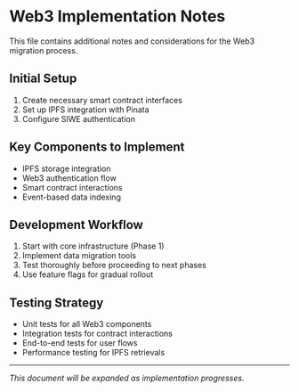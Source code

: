 # Web3 Implementation Notes

This file contains additional notes and considerations for the Web3 migration process.

## Initial Setup

1. Create necessary smart contract interfaces
2. Set up IPFS integration with Pinata
3. Configure SIWE authentication

## Key Components to Implement

- IPFS storage integration
- Web3 authentication flow
- Smart contract interactions
- Event-based data indexing

## Development Workflow

1. Start with core infrastructure (Phase 1)
2. Implement data migration tools
3. Test thoroughly before proceeding to next phases
4. Use feature flags for gradual rollout

## Testing Strategy

- Unit tests for all Web3 components
- Integration tests for contract interactions
- End-to-end tests for user flows
- Performance testing for IPFS retrievals

---

*This document will be expanded as implementation progresses.*